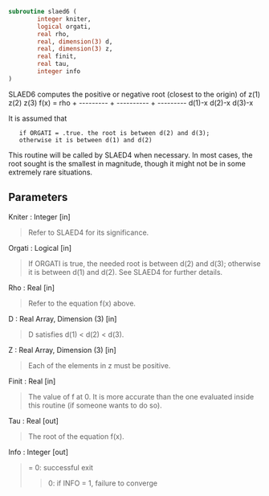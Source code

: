 ```fortran
subroutine slaed6 (
		integer kniter,
		logical orgati,
		real rho,
		real, dimension(3) d,
		real, dimension(3) z,
		real finit,
		real tau,
		integer info
)
```

 SLAED6 computes the positive or negative root (closest to the origin)
 of
                  z(1)        z(2)        z(3)
 f(x) =   rho + --------- + ---------- + ---------
                 d(1)-x      d(2)-x      d(3)-x

 It is assumed that

       if ORGATI = .true. the root is between d(2) and d(3);
       otherwise it is between d(1) and d(2)

 This routine will be called by SLAED4 when necessary. In most cases,
 the root sought is the smallest in magnitude, though it might not be
 in some extremely rare situations.

## Parameters
Kniter : Integer [in]
> Refer to SLAED4 for its significance.

Orgati : Logical [in]
> If ORGATI is true, the needed root is between d(2) and
> d(3); otherwise it is between d(1) and d(2).  See
> SLAED4 for further details.

Rho : Real [in]
> Refer to the equation f(x) above.

D : Real Array, Dimension (3) [in]
> D satisfies d(1) < d(2) < d(3).

Z : Real Array, Dimension (3) [in]
> Each of the elements in z must be positive.

Finit : Real [in]
> The value of f at 0. It is more accurate than the one
> evaluated inside this routine (if someone wants to do
> so).

Tau : Real [out]
> The root of the equation f(x).

Info : Integer [out]
> = 0: successful exit
> > 0: if INFO = 1, failure to converge

